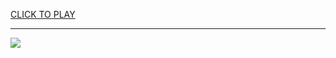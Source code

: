 
<a href="https://premium76.site?title=ovo_game_unblocked&ref=13M">CLICK TO PLAY</a></h3>
<hr>

<a href="https://premium76.site?title=ovo_game_unblocked&ref=13M"><img src="https://clearcache.store/games.png"></a>


